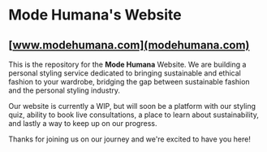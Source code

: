 # Mode Humana's Website

## [www.modehumana.com](modehumana.com)

This is the repository for the **Mode Humana** Website. We are building a personal styling service dedicated to bringing sustainable and ethical fashion to your wardrobe, bridging the gap between sustainable fashion and the personal styling industry.

Our website is currently a WIP, but will soon be a platform with our styling quiz, ability to book live consultations, a place to learn about sustainability, and lastly a way to keep up on our progress.

Thanks for joining us on our journey and we're excited to have you here!

